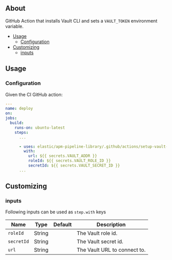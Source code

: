 ## About

GitHub Action that installs Vault CLI and sets a `VAULT_TOKEN` environment variable.

* [Usage](#usage)
  * [Configuration](#configuration)
* [Customizing](#customizing)
  * [inputs](#inputs)

## Usage

### Configuration

Given the CI GitHub action:

```yaml
---
name: deploy
on:
jobs:
  build:
    runs-on: ubuntu-latest
    steps:
      ...

      - uses: elastic/apm-pipeline-library/.github/actions/setup-vault-cli@current
        with:
          url: ${{ secrets.VAULT_ADDR }}
          roleId: ${{ secrets.VAULT_ROLE_ID }}
          secretId: ${{ secrets.VAULT_SECRET_ID }}
      ...
```

## Customizing

### inputs

Following inputs can be used as `step.with` keys

| Name           | Type    | Default  | Description                         |
|----------------|---------|----------|-------------------------------------|
| `roleId`       | String  |          | The Vault role id.           |
| `secretId`     | String  |          | The Vault secret id.         |
| `url`          | String  |          | The Vault URL to connect to. |
